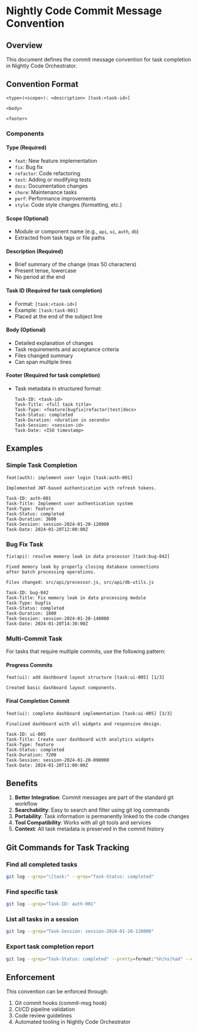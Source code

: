 # Nightly Code Commit Message Convention

## Overview

This document defines the commit message convention for task completion in Nightly Code Orchestrator.

## Convention Format

```
<type>(<scope>): <description> [task:<task-id>]

<body>

<footer>
```

### Components

#### Type (Required)
- `feat`: New feature implementation
- `fix`: Bug fix
- `refactor`: Code refactoring
- `test`: Adding or modifying tests
- `docs`: Documentation changes
- `chore`: Maintenance tasks
- `perf`: Performance improvements
- `style`: Code style changes (formatting, etc.)

#### Scope (Optional)
- Module or component name (e.g., `api`, `ui`, `auth`, `db`)
- Extracted from task tags or file paths

#### Description (Required)
- Brief summary of the change (max 50 characters)
- Present tense, lowercase
- No period at the end

#### Task ID (Required for task completion)
- Format: `[task:<task-id>]`
- Example: `[task:task-001]`
- Placed at the end of the subject line

#### Body (Optional)
- Detailed explanation of changes
- Task requirements and acceptance criteria
- Files changed summary
- Can span multiple lines

#### Footer (Required for task completion)
- Task metadata in structured format:
  ```
  Task-ID: <task-id>
  Task-Title: <full task title>
  Task-Type: <feature|bugfix|refactor|test|docs>
  Task-Status: completed
  Task-Duration: <duration in seconds>
  Task-Session: <session-id>
  Task-Date: <ISO timestamp>
  ```

## Examples

### Simple Task Completion
```
feat(auth): implement user login [task:auth-001]

Implemented JWT-based authentication with refresh tokens.

Task-ID: auth-001
Task-Title: Implement user authentication system
Task-Type: feature
Task-Status: completed
Task-Duration: 3600
Task-Session: session-2024-01-20-120000
Task-Date: 2024-01-20T12:00:00Z
```

### Bug Fix Task
```
fix(api): resolve memory leak in data processor [task:bug-042]

Fixed memory leak by properly closing database connections
after batch processing operations.

Files changed: src/api/processor.js, src/api/db-utils.js

Task-ID: bug-042
Task-Title: Fix memory leak in data processing module
Task-Type: bugfix
Task-Status: completed
Task-Duration: 1800
Task-Session: session-2024-01-20-140000
Task-Date: 2024-01-20T14:30:00Z
```

### Multi-Commit Task
For tasks that require multiple commits, use the following pattern:

#### Progress Commits
```
feat(ui): add dashboard layout structure [task:ui-005] [1/3]

Created basic dashboard layout components.
```

#### Final Completion Commit
```
feat(ui): complete dashboard implementation [task:ui-005] [3/3]

Finalized dashboard with all widgets and responsive design.

Task-ID: ui-005
Task-Title: Create user dashboard with analytics widgets
Task-Type: feature
Task-Status: completed
Task-Duration: 7200
Task-Session: session-2024-01-20-090000
Task-Date: 2024-01-20T11:00:00Z
```

## Benefits

1. **Better Integration**: Commit messages are part of the standard git workflow
2. **Searchability**: Easy to search and filter using git log commands
3. **Portability**: Task information is permanently linked to the code changes
4. **Tool Compatibility**: Works with all git tools and services
5. **Context**: All task metadata is preserved in the commit history

## Git Commands for Task Tracking

### Find all completed tasks
```bash
git log --grep="\[task:" --grep="Task-Status: completed"
```

### Find specific task
```bash
git log --grep="Task-ID: auth-001"
```

### List all tasks in a session
```bash
git log --grep="Task-Session: session-2024-01-20-120000"
```

### Export task completion report
```bash
git log --grep="Task-Status: completed" --pretty=format:"%h|%s|%ad" --date=short
```


## Enforcement

This convention can be enforced through:
1. Git commit hooks (commit-msg hook)
2. CI/CD pipeline validation
3. Code review guidelines
4. Automated tooling in Nightly Code Orchestrator